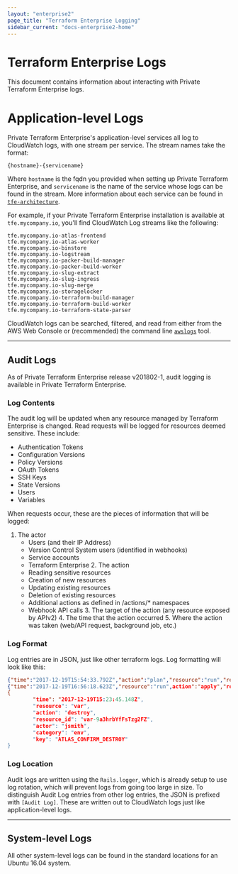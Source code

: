 ```yaml
---
layout: "enterprise2"
page_title: "Terraform Enterprise Logging"
sidebar_current: "docs-enterprise2-home"
---
```


# Terraform Enterprise Logs

This document contains information about interacting with Private Terraform Enterprise logs.

# Application-level Logs

Private Terraform Enterprise's application-level services all log to CloudWatch logs, with one stream per service. The stream names take the format:

```
{hostname}-{servicename}
```

Where `hostname` is the fqdn you provided when setting up Private Terraform Enterprise, and `servicename` is the name of the service whose logs can be found in the stream. More information about each service can be found in [`tfe-architecture`](#private-terraform-enterprise-architecture).

For example, if your Private Terraform Enterprise installation is available at `tfe.mycompany.io`, you'll find CloudWatch Log streams like the following:

```
tfe.mycompany.io-atlas-frontend
tfe.mycompany.io-atlas-worker
tfe.mycompany.io-binstore
tfe.mycompany.io-logstream
tfe.mycompany.io-packer-build-manager
tfe.mycompany.io-packer-build-worker
tfe.mycompany.io-slug-extract
tfe.mycompany.io-slug-ingress
tfe.mycompany.io-slug-merge
tfe.mycompany.io-storagelocker
tfe.mycompany.io-terraform-build-manager
tfe.mycompany.io-terraform-build-worker
tfe.mycompany.io-terraform-state-parser
```

CloudWatch logs can be searched, filtered, and read from either from the AWS Web Console or (recommended) the command line [`awslogs`](https://github.com/jorgebastida/awslogs) tool.

---

## Audit Logs

As of Private Terraform Enterprise release v201802-1, audit logging is available in Private Terraform Enterprise. 

### Log Contents

The audit log will be updated when any resource managed by Terraform Enterprise is changed. Read requests will be logged for resources deemed sensitive. These include:

  * Authentication Tokens
  * Configuration Versions
  * Policy Versions
  * OAuth Tokens
  * SSH Keys
  * State Versions
  * Users
  * Variables

When requests occur, these are the pieces of information that will be logged:

  1. The actor
		* Users (and their IP Address)
		* Version Control System users (identified in webhooks)
		* Service accounts
		* Terraform Enterprise
	2. The action
		* Reading sensitive resources
		* Creation of new resources
		* Updating existing resources
		* Deletion of existing resources
		* Additional actions as defined in /actions/* namespaces
		* Webhook API calls
	3. The target of the action (any resource exposed by APIv2)
	4. The time that the action occurred
	5. Where the action was taken (web/API request, background job, etc.)

### Log Format

Log entries are in JSON, just like other terraform logs. Log formatting will look like this: 

``` json
{"time":"2017-12-19T15:54:33.792Z","action":"plan","resource":"run","resource_id":"run-RgPD6h3tdpj9GaHG","actor":"gh-webhooks-tfe-dev-v2"}
{"time":"2017-12-19T16:56:18.623Z","resource":"run",action":"apply","resource_id":"run-RgPD6h3tdpj9GaHG","actor":"johnsmith"}
{
		"time": "2017-12-19T15:23:45.148Z",
		"resource": "var",
		"action": "destroy",
		"resource_id": "var-9a3hrbYfFsTzg2FZ",
		"actor": "jsmith",
		"category": "env",
		"key": "ATLAS_CONFIRM_DESTROY"
}
```

### Log Location

Audit logs are written using the `Rails.logger`, which is already setup to use log rotation, which will prevent logs from going too large in size. To distinguish Audit Log entries from other log entries, the JSON is prefixed with `[Audit Log]`. These are written out to CloudWatch logs just like application-level logs.

---

## System-level Logs

All other system-level logs can be found in the standard locations for an Ubuntu 16.04 system.
